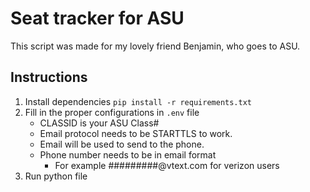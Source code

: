 # Seat tracker for ASU
This script was made for my lovely friend Benjamin, who goes to ASU.
## Instructions
1. Install dependencies `pip install -r requirements.txt`
2. Fill in the proper configurations in `.env` file
    * CLASSID is your ASU Class#
    * Email protocol needs to be STARTTLS to work.
    * Email will be used to send to the phone. 
    * Phone number needs to be in email format
      * For example #########@vtext.com for verizon users
3. Run python file